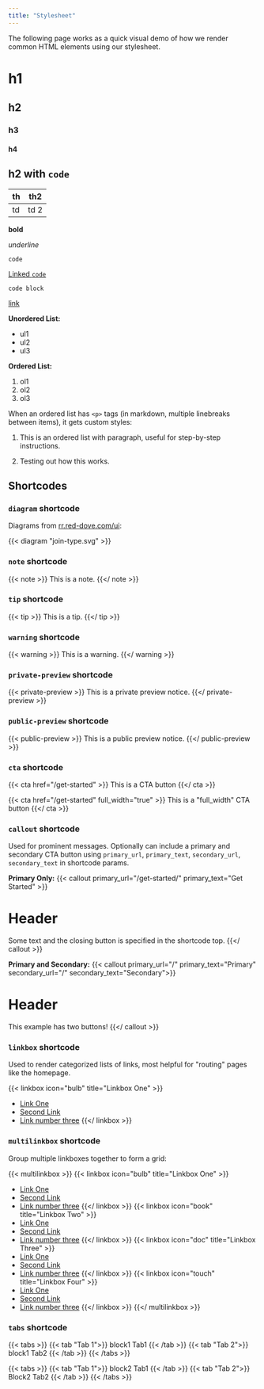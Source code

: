 ```yaml
---
title: "Stylesheet"
---
```


The following page works as a quick visual demo of how we render common HTML elements using our stylesheet.

# h1

## h2

### h3

#### h4

## h2 with `code`

th | th2
---|----
td | td 2

**bold**

_underline_

`code`

[Linked `code`](/)

```shell
code block
```

[link](#h1)

**Unordered List:**
- ul1
- ul2
- ul3

**Ordered List:**
1. ol1
2. ol2
3. ol3

When an ordered list has `<p>` tags (in markdown, multiple linebreaks between items), it gets custom styles:

1. This is an ordered list with paragraph, useful for step-by-step instructions.

2. Testing out how this works.

## Shortcodes

### `diagram` shortcode

Diagrams from [rr.red-dove.com/ui](https://rr.red-dove.com/ui):

{{< diagram "join-type.svg" >}}

### `note` shortcode

{{< note >}}
This is a note.
{{</ note >}}

### `tip` shortcode

{{< tip >}}
This is a tip.
{{</ tip >}}


### `warning` shortcode

{{< warning >}}
This is a warning.
{{</ warning >}}

### `private-preview` shortcode

{{< private-preview >}}
This is a private preview notice.
{{</ private-preview >}}

### `public-preview` shortcode

{{< public-preview >}}
This is a public preview notice.
{{</ public-preview >}}


### `cta` shortcode

{{< cta href="/get-started" >}}
This is a CTA button
{{</ cta >}}

{{< cta href="/get-started" full_width="true" >}}
This is a "full_width" CTA button
{{</ cta >}}

### `callout` shortcode

Used for prominent messages. Optionally can include a primary and secondary CTA button using `primary_url`, `primary_text`, `secondary_url`, `secondary_text` in shortcode params.

**Primary Only:**
{{< callout primary_url="/get-started/" primary_text="Get Started" >}}
  # Header

  Some text and the closing button is specified in the shortcode top.
{{</ callout >}}

**Primary and Secondary:**
{{< callout primary_url="/" primary_text="Primary" secondary_url="/" secondary_text="Secondary">}}
  # Header

  This example has two buttons!
{{</ callout >}}

### `linkbox` shortcode

Used to render categorized lists of links, most helpful for "routing" pages like the homepage.

{{< linkbox icon="bulb" title="Linkbox One" >}}
- [Link One](/)
- [Second Link](/)
- [Link number three](/)
{{</ linkbox >}}

### `multilinkbox` shortcode

Group multiple linkboxes together to form a grid:

{{< multilinkbox >}}
{{< linkbox icon="bulb" title="Linkbox One" >}}
- [Link One](/)
- [Second Link](/)
- [Link number three](/)
{{</ linkbox >}}
{{< linkbox icon="book" title="Linkbox Two" >}}
- [Link One](/)
- [Second Link](/)
- [Link number three](/)
{{</ linkbox >}}
{{< linkbox icon="doc" title="Linkbox Three" >}}
- [Link One](/)
- [Second Link](/)
- [Link number three](/)
{{</ linkbox >}}
{{< linkbox icon="touch" title="Linkbox Four" >}}
- [Link One](/)
- [Second Link](/)
- [Link number three](/)
{{</ linkbox >}}
{{</ multilinkbox >}}

### `tabs` shortcode

{{< tabs >}}
{{< tab "Tab 1">}}
block1 Tab1
{{< /tab >}}
{{< tab "Tab 2">}}
block1 Tab2
{{< /tab >}}
{{< /tabs >}}

{{< tabs >}}
{{< tab "Tab 1">}}
block2 Tab1
{{< /tab >}}
{{< tab "Tab 2">}}
Block2 Tab2
{{< /tab >}}
{{< /tabs >}}
